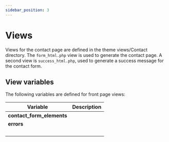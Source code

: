 ```yaml
---
sidebar_position: 3
---
```


# Views

Views for the contact page are defined in the theme views/Contact directory. The `form_html.php` view is used to generate the contact page. A second view is `success_html.php`, used to generate a success message for the contact form. 

## View variables

The following variables are defined for front page views:

| Variable  				| Description  				| 
| --- 						| --- 						|
| **contact_form_elements**  |	| 
| **errors**	|	|
|   |   | 
|   |   |
|   |   | 
|   |   |

